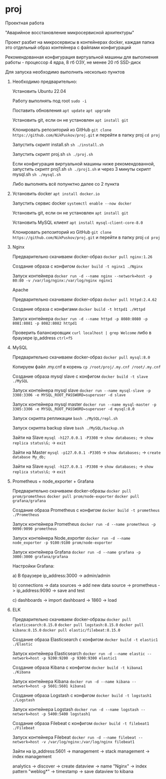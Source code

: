 # proj
Проектная работа

"Аварийное восстановление микросервисной архитектуры"

Проект разбит на микросервисы в контейнерах docker, каждая папка это отдельный образ контейнера с файлами конфигураций

Рекомендованная конфигурация виртуальной машины для выполнения работы - процессор 4 ядра, 8 гб ОЗУ, не менее 20 гб SSD-диск

Для запуска необходимо выполнить несколько пунктов

1. Необходимо предварительно:

   Установить Ubuntu 22.04

   Работу выполнять под root `sudo -i`

   Поставить обновления `apt update` `apt upgrade`

   Установить git, если он не установлен `apt install git`

   Клонировать репозиторий из GitHub `git clone https://github.com/NikPuskov/proj.git` и перейти в папку proj `cd proj`

   Запустить скрипт install.sh `sh ./install.sh`

   Запустить скрипт proj.sh `sh ./proj.sh`

   Если конфигурация виртуальной машины ниже рекомендованной, запустить скрипт proj1.sh `sh ./proj1.sh` и через 3 минуты скрипт mysql.sh `sh ./mysql.sh` 

   Либо выполнять всё попунктно далее сo 2 пункта

3. Установить docker `apt install docker.io`

   Запустить сервис docker `systemctl enable --now docker`

   Установить git, если он не установлен `apt install git`

   Установить MySQL клиент `apt install mysql-client-core-8.0`

   Клонировать репозиторий из GitHub `git clone https://github.com/NikPuskov/proj.git` и перейти в папку proj `cd proj`

4. Nginx

   Предварительно скачиваем docker-образ `docker pull nginx:1.26`

   Создание образа с конфигом `docker build -t nginx1 ./Nginx`

   Запуск контейнера `docker run -d --name nginx --network=host -p 80:80 -v /var/log/nginx:/var/log/nginx nginx1`

   Apache

   Предварительно скачиваем docker-образ `docker pull httpd:2.4.62`

   Создание образа с конфигами `docker build -t httpd1 ./Httpd`

   Запуск контейнера `docker run -d --name httpd -p 8080:8080 -p 8081:8081 -p 8082:8082 httpd1`

   Проверить балансировщик `curl localhost | grep Welcome` либо в браузере ip_address `ctrl+f5`

5. MySQL

   Предварительно скачиваем docker-образ `docker pull mysql:8.0`

   Копируем файл .my.cnf в корень `cp /root/proj/.my.cnf /root/.my.cnf`

   Создание образа mysql slave с конфигом `docker build -t slave ./MySQL`

   Запуск контейнера mysql slave `docker run --name mysql-slave -p 3308:3306 -e MYSQL_ROOT_PASSWORD=superuser -d slave`

   Запуск контейнера mysql master `docker run --name mysql-master -p 3305:3306 -e MYSQL_ROOT_PASSWORD=superuser -d mysql:8.0`

   Запуск скрипта репликации `bash ./MySQL/repl.sh`

   Запуск скрипта backup slave `bash ./MySQL/backup.sh`

   Зайти на Slave `mysql -h127.0.0.1 -P3308` -> `show databases;` -> `show replica status\G;` -> `exit`

   Зайти на Master `mysql -р127.0.0.1 -P3305` -> `show databases;` -> `create database My_db;`

   Зайти на Slave `mysql -h127.0.0.1 -P3308` -> `show databases;` -> `show replica status\G;` -> `exit`
   
7. Prometheus + node_exporter + Grafana

   Предварительно скачиваем docker-образы `docker pull prom/prometheus` `docker pull prom/node-exporter` `docker pull grafana/grafana`

   Создание образа Prometheus с конфигом `docker build -t prometheus ./Prometheus`

   Запуск контейнера Prometheus `docker run -d --name prometheus -p 9090:9090 prometheus`

   Запуск контейнера Node_exporter `docker run -d --name node_exporter -p 9100:9100 prom/node-exporter`

   Запуск контейнера Grafana `docker run -d --name grafana -p 3000:3000 grafana/grafana`

   Настройки Grafana:

      a) В браузере ip_address:3000 -> admin/admin

      b) connections -> data sources -> add new data source -> prometheus -> ip_address:9090 -> save and test

      c) dashboards -> import dashboard -> 1860 -> load

8. ELK

   Предварительно скачиваем docker-образы `docker pull elasticsearch:8.15.0` `docker pull logstash:8.15.0` `docker pull kibana:8.15.0` `docker pull elastic/filebeat:8.15.0`

   Создание образа Elasticsearch с конфигом `docker build -t elastic1 ./Elastic`
   
   Запуск контейнера Elasticsearch `docker run -d --name elastic --network=host -p 9200:9200 -p 9300:9300 elastic1`

   Создание образа Kibana с конфигом `docker build -t kibana1 ./Kibana`

   Запуск контейнера Kibana `docker run -d --name kibana --network=host -p 5601:5601 kibana1`

   Создание образа Logstash с конфигом `docker build -t logstash1 ./Logstash`

   Запуск контейнера Logstash `docker run -d --name logstash --network=host -p 5400:5400 logstash1`

   Создание образа Filebeat с конфигом `docker build -t filebeat1 ./Filebeat`

   Запуск контейнера Filebeat `docker run -d --name filebeat --network=host -v /var/log/nginx:/var/log/nginx filebeat1`

   Зайти на ip_address:5601 -> management -> stack management -> index management

   analytics -> discover -> create dataview -> name "Nginx" -> index pattern "weblog*" -> timestamp -> save dataview to kibana
